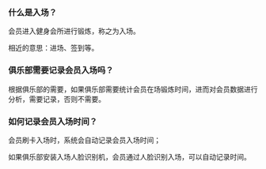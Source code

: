 ### 什么是入场？

会员进入健身会所进行锻炼，称之为入场。

相近的意思：进场、签到等。

### 俱乐部需要记录会员入场吗？

根据俱乐部的需要，如果俱乐部需要统计会员在场锻炼时间，进而对会员数据进行分析，需要记录，否则不需要。

### 如何记录会员入场时间？

会员刷卡入场时，系统会自动记录会员入场时间；

如果俱乐部安装入场人脸识别机，会员通过人脸识别入场，可以自动记录时间。